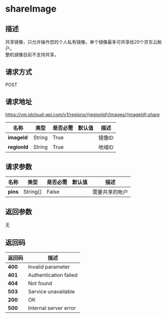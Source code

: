 # shareImage


## 描述
共享镜像，只允许操作您的个人私有镜像，单个镜像最多可共享给20个京东云帐户。<br>
整机镜像目前不支持共享。


## 请求方式
POST

## 请求地址
https://vm.jdcloud-api.com/v1/regions/{regionId}/images/{imageId}:share

|名称|类型|是否必需|默认值|描述|
|---|---|---|---|---|
|**imageId**|String|True| |镜像ID|
|**regionId**|String|True| |地域ID|

## 请求参数
|名称|类型|是否必需|默认值|描述|
|---|---|---|---|---|
|**pins**|String[]|False| |需要共享的帐户|


## 返回参数
无


## 返回码
|返回码|描述|
|---|---|
|**400**|Invalid parameter|
|**401**|Authentication failed|
|**404**|Not found|
|**503**|Service unavailable|
|**200**|OK|
|**500**|Internal server error|
